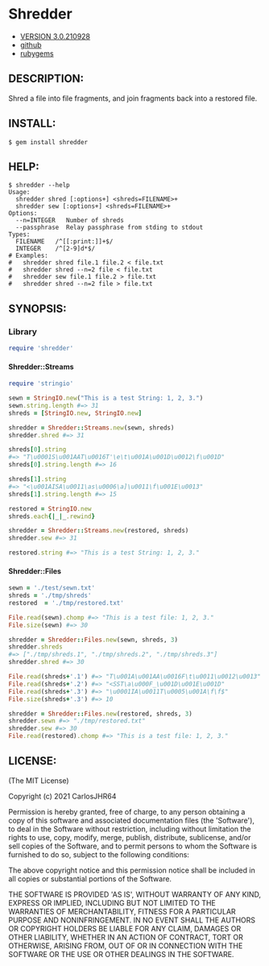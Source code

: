 # Shredder

* [VERSION 3.0.210928](https://github.com/carlosjhr64/shredder/releases)
* [github](https://github.com/carlosjhr64/shredder)
* [rubygems](https://rubygems.org/gems/shredder)

## DESCRIPTION:

Shred a file into file fragments, and join fragments back into a restored file.

## INSTALL:
```console
$ gem install shredder
```
## HELP:
```console
$ shredder --help
Usage:
  shredder shred [:options+] <shreds=FILENAME>+
  shredder sew [:options+] <shreds=FILENAME>+
Options:
  --n=INTEGER 	Number of shreds
  --passphrase	Relay passphrase from stding to stdout
Types:
  FILENAME   /^[[:print:]]+$/
  INTEGER    /^[2-9]d*$/
# Examples:
#   shredder shred file.1 file.2 < file.txt
#   shredder shred --n=2 file < file.txt
#   shredder sew file.1 file.2 > file.txt
#   shredder shred --n=2 file > file.txt
```
## SYNOPSIS:

### Library
```ruby
require 'shredder'
```
#### Shredder::Streams
```ruby
require 'stringio'

sewn = StringIO.new("This is a test String: 1, 2, 3.")
sewn.string.length #=> 31
shreds = [StringIO.new, StringIO.new]

shredder = Shredder::Streams.new(sewn, shreds)
shredder.shred #=> 31

shreds[0].string
#=> "T\u0001S\u001AAT\u0016T'\e\t\u001A\u001D\u0012\f\u001D"
shreds[0].string.length #=> 16

shreds[1].string
#=> "<\u001AISA\u0011\as\u0006\a]\u0011\f\u001E\u0013"
shreds[1].string.length #=> 15

restored = StringIO.new
shreds.each{|_|_.rewind}

shredder = Shredder::Streams.new(restored, shreds)
shredder.sew #=> 31

restored.string #=> "This is a test String: 1, 2, 3."
```
#### Shredder::Files
```ruby
sewn = './test/sewn.txt'
shreds = './tmp/shreds'
restored  = './tmp/restored.txt'

File.read(sewn).chomp #=> "This is a test file: 1, 2, 3."
File.size(sewn) #=> 30

shredder = Shredder::Files.new(sewn, shreds, 3)
shredder.shreds
#=> ["./tmp/shreds.1", "./tmp/shreds.2", "./tmp/shreds.3"]
shredder.shred #=> 30

File.read(shreds+'.1') #=> "T\u001A\u001AA\u0016F\t\u0011\u0012\u0013"
File.read(shreds+'.2') #=> "<SST\a\u000F_\u001D\u001E\u001D"
File.read(shreds+'.3') #=> "\u0001IA\u0011T\u0005\u001A\f\f$"
File.size(shreds+'.3') #=> 10

shredder = Shredder::Files.new(restored, shreds, 3)
shredder.sewn #=> "./tmp/restored.txt"
shredder.sew #=> 30
File.read(restored).chomp #=> "This is a test file: 1, 2, 3."
```
## LICENSE:

(The MIT License)

Copyright (c) 2021 CarlosJHR64

Permission is hereby granted, free of charge, to any person obtaining
a copy of this software and associated documentation files (the
'Software'), to deal in the Software without restriction, including
without limitation the rights to use, copy, modify, merge, publish,
distribute, sublicense, and/or sell copies of the Software, and to
permit persons to whom the Software is furnished to do so, subject to
the following conditions:

The above copyright notice and this permission notice shall be
included in all copies or substantial portions of the Software.

THE SOFTWARE IS PROVIDED 'AS IS', WITHOUT WARRANTY OF ANY KIND,
EXPRESS OR IMPLIED, INCLUDING BUT NOT LIMITED TO THE WARRANTIES OF
MERCHANTABILITY, FITNESS FOR A PARTICULAR PURPOSE AND NONINFRINGEMENT.
IN NO EVENT SHALL THE AUTHORS OR COPYRIGHT HOLDERS BE LIABLE FOR ANY
CLAIM, DAMAGES OR OTHER LIABILITY, WHETHER IN AN ACTION OF CONTRACT,
TORT OR OTHERWISE, ARISING FROM, OUT OF OR IN CONNECTION WITH THE
SOFTWARE OR THE USE OR OTHER DEALINGS IN THE SOFTWARE.
